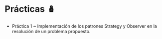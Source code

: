 Prácticas 🪆
============

* Práctica 1 ~ Implementación de los patrones Strategy y Observer en la resolución de un problema propuesto.



